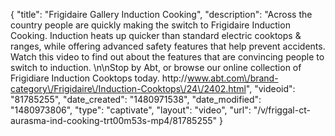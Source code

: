 {
    "title": "Frigidaire Gallery Induction Cooking",
    "description": "Across the country people are quickly making the switch to Frigidaire Induction Cooking. Induction heats up quicker than standard electric cooktops & ranges, while offering advanced safety features that help prevent accidents. Watch this video to find out about the features that are convincing people to switch to induction. \n\nStop by Abt, or browse our online collection of Frigidiare Induction Cooktops today. http:\/\/www.abt.com\/brand-category\/Frigidaire\/Induction-Cooktops\/24\/2402.html",
    "videoid": "81785255",
    "date_created": "1480971538",
    "date_modified": "1480973806",
    "type": "captivate",
    "layout": "video",
    "url": "\/v\/friggal-ct-aurasma-ind-cooking-trt00m53s-mp4\/81785255"
}